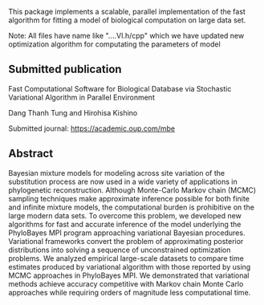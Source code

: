 This package implements a scalable, parallel implementation of the fast algorithm for fitting 
a model of biological computation on large data set. 

Note: All files have name like "....VI.h/cpp" which we have updated new optimization algorithm for computating the parameters of model

Submitted publication
------------------------------------------------------------------------------------------------------------------------------------------
Fast Computational Software for Biological Database via Stochastic Variational Algorithm in Parallel Environment 

Dang Thanh Tung and Hirohisa Kishino

Submitted journal: https://academic.oup.com/mbe 

Abstract 
-----------------------------------------------------------------------------------------------------------------------------------------
Bayesian mixture models for modeling across site variation of the substitution process are now used in a wide variety of applications in phylogenetic reconstruction. Although Monte-Carlo Markov chain (MCMC) sampling techniques make approximate inference possible for both finite and infinite mixture models, the computational burden is prohibitive on the large modern data sets. To overcome this problem, we developed new algorithms for fast and accurate inference of the model underlying the PhyloBayes MPI program approaching variational Bayesian procedures. Variational frameworks convert the problem of approximating posterior distributions into solving a sequence of unconstrained optimization problems. We analyzed empirical large-scale datasets to compare time estimates produced by variational algorithm with those reported by using MCMC approaches in PhyloBayes MPI. We demonstrated that variational methods achieve accuracy competitive with Markov chain Monte Carlo approaches while requiring orders of magnitude less computational time.
